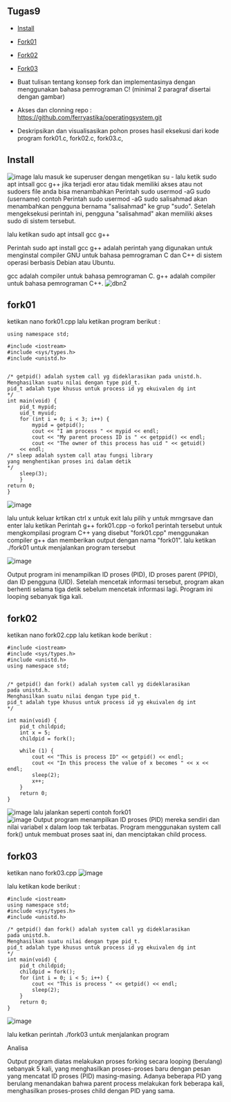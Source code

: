 ## Tugas9

- [Install](#install)
- [Fork01](#fork01)
- [Fork02](#fork02)
- [Fork03](#fork03)


- Buat tulisan tentang konsep fork dan implementasinya dengan menggunakan bahasa pemrograman C! (minimal 2 paragraf disertai dengan gambar)
- Akses dan clonning repo : https://github.com/ferryastika/operatingsystem.git
- Deskripsikan dan visualisasikan pohon proses hasil eksekusi dari kode program fork01.c, fork02.c, fork03.c,

## Install

![image](https://github.com/StalisAhmadSholeh/SysOP24-3123521010/assets/160557634/eb152342-e3bd-456e-b238-d876eb4b35db)
lalu masuk ke superuser dengan mengetikan su -
lalu ketik sudo apt intsall gcc g++ 
jika terjadi eror atau tidak memiliki akses atau not sudoers file
anda bisa menambahkan Perintah sudo usermod -aG sudo (username) 
contoh
Perintah sudo usermod -aG sudo salisahmad akan menambahkan pengguna bernama "salisahmad" ke grup "sudo". Setelah mengeksekusi perintah ini, pengguna "salisahmad" akan memiliki akses sudo di sistem tersebut.

lalu ketikan sudo apt intsall gcc g++ 

Perintah sudo apt install gcc g++ adalah perintah yang digunakan untuk menginstal compiler GNU untuk bahasa pemrograman C dan C++ di sistem operasi berbasis Debian atau Ubuntu.

gcc adalah compiler untuk bahasa pemrograman C.
g++ adalah compiler untuk bahasa pemrograman C++.
![dbn2](https://github.com/StalisAhmadSholeh/SysOP24-3123521010/assets/160557634/b99f381f-d3cd-428f-9e45-deafed971129)

## fork01

 ketikan nano fork01.cpp lalu ketikan program berikut :

```
using namespace std;

#include <iostream>
#include <sys/types.h>
#include <unistd.h>


/* getpid() adalah system call yg dideklarasikan pada unistd.h.
Menghasilkan suatu nilai dengan type pid_t.
pid_t adalah type khusus untuk process id yg ekuivalen dg int
*/
int main(void) {
	pid_t mypid;
	uid_t myuid;
	for (int i = 0; i < 3; i++) {
		mypid = getpid();
		cout << "I am process " << mypid << endl;
		cout << "My parent process ID is " << getppid() << endl;
		cout << "The owner of this process has uid " << getuid()
	<< endl;
/* sleep adalah system call atau fungsi library
yang menghentikan proses ini dalam detik
*/
	sleep(3);
	}
return 0;
}
```
![image](https://github.com/StalisAhmadSholeh/SysOP24-3123521010/assets/160557634/a394e858-308c-499a-8b77-cf4542881dca)

lalu untuk keluar krtikan ctrl x untuk exit lalu pilih y untuk mrngrsave dan enter 
lalu ketikan Perintah g++ fork01.cpp -o forko1
perintah tersebut untuk mengkompilasi program C++ yang disebut "fork01.cpp" menggunakan compiler g++ dan memberikan output dengan nama "fork01".
lalu ketikan ./fork01 untuk menjalankan program tersebut

![image](https://github.com/StalisAhmadSholeh/SysOP24-3123521010/assets/160557634/aeacbfca-743b-46b4-bf04-909133523290)

Output program ini menampilkan ID proses (PID), ID proses parent (PPID), dan ID pengguna (UID). Setelah mencetak informasi tersebut, program akan berhenti selama tiga detik sebelum mencetak informasi lagi. Program ini looping sebanyak tiga kali.



## fork02

ketikan nano fork02.cpp 
lalu ketikan kode berikut :


```
#include <iostream>
#include <sys/types.h>
#include <unistd.h>
using namespace std;


/* getpid() dan fork() adalah system call yg dideklarasikan
pada unistd.h.
Menghasilkan suatu nilai dengan type pid_t.
pid_t adalah type khusus untuk process id yg ekuivalen dg int
*/

int main(void) {
	pid_t childpid;
	int x = 5;
	childpid = fork();

	while (1) {
		cout << "This is process ID" << getpid() << endl;
		cout << "In this process the value of x becomes " << x << endl;	
		sleep(2);
		x++;
	}
	return 0;
}
```
![image](https://github.com/StalisAhmadSholeh/SysOP24-3123521010/assets/160557634/6d67d26c-374a-4a10-9116-22c6960c21f9)
lalu jalankan seperti contoh fork01 <br>
![image](https://github.com/StalisAhmadSholeh/SysOP24-3123521010/assets/160557634/2058b1d0-31bc-404c-9ef2-f04695b906f4)
Output program menampilkan ID proses (PID) mereka sendiri dan nilai variabel x dalam loop tak terbatas. Program menggunakan system call fork() untuk membuat proses saat ini, dan menciptakan child process.

## fork03

ketikan nano fork03.cpp 
![image](https://github.com/StalisAhmadSholeh/SysOP24-3123521010/assets/160557634/a4e20de9-fcb6-4717-9e6c-42b33fbef611)

lalu ketikan kode berikut :

```
#include <iostream>
using namespace std;
#include <sys/types.h>
#include <unistd.h>

/* getpid() dan fork() adalah system call yg dideklarasikan
pada unistd.h.
Menghasilkan suatu nilai dengan type pid_t.
pid_t adalah type khusus untuk process id yg ekuivalen dg int
*/
int main(void) {
	pid_t childpid;
	childpid = fork();
	for (int i = 0; i < 5; i++) {
		cout << "This is process " << getpid() << endl;
		sleep(2);
	}
	return 0;
}
```
![image](https://github.com/StalisAhmadSholeh/SysOP24-3123521010/assets/160557634/6fe30bdc-6ed4-4bb7-8464-a40fe63f24a4)

lalu ketkan perintah ./fork03 untuk menjalankan program

Analisa

Output program diatas melakukan proses forking secara looping (berulang) sebanyak 5 kali, yang menghasilkan proses-proses baru dengan pesan yang mencatat ID proses (PID) masing-masing. Adanya beberapa PID yang berulang menandakan bahwa parent process melakukan fork beberapa kali, menghasilkan proses-proses child dengan PID yang sama.




